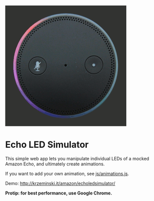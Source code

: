 ![Rainbow animation](images/Rainbow.gif)

# Echo LED Simulator

This simple web app lets you manipulate individual LEDs of a mocked Amazon Echo, and ultimately create animations.

If you want to add your own animation, see [js/animations.js](js/animations.js).

Demo: http://krzeminski.it/amazon/echoledsimulator/

**Protip: for best performance, use Google Chrome.**
